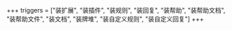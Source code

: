 +++
triggers = ["装扩展", "装插件", "装规则", "装回复", "装帮助", "装帮助文档", "装帮助文件", "装文档", "装牌堆", "装自定义规则", "装自定义回复"]
+++